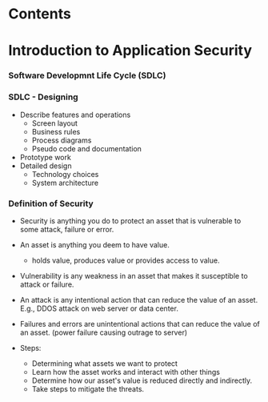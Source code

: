 # Contents

# Introduction to Application Security

### Software Developmnt Life Cycle (SDLC)

### SDLC - Designing

- Describe features and operations
    - Screen layout
    - Business rules
    - Process diagrams
    - Pseudo code and documentation
- Prototype work
- Detailed design
    - Technology choices
    - System architecture

### Definition of Security

- Security is anything you do to protect an asset that is vulnerable to some attack, failure or error.
- An asset is anything you deem to have value.
    - holds value, produces value or provides access to value.
- Vulnerability is any weakness in an asset that makes it susceptible to attack or failure.
- An attack is any intentional action that can reduce the value of an asset. E.g., DDOS attack on web server or data center.
- Failures and errors are unintentional actions that can reduce the value of an asset. (power failure causing outrage to server)

- Steps:
    - Determining what assets we want to protect
    - Learn how the  asset works and interact with other things
    - Determine how our asset's value is reduced directly and indirectly.
    - Take steps to mitigate the threats.



